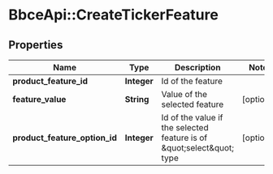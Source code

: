 # BbceApi::CreateTickerFeature

## Properties
Name | Type | Description | Notes
------------ | ------------- | ------------- | -------------
**product_feature_id** | **Integer** | Id of the feature | 
**feature_value** | **String** | Value of the selected feature | [optional] 
**product_feature_option_id** | **Integer** | Id of the value if the selected feature is of \&quot;select\&quot; type | [optional] 

